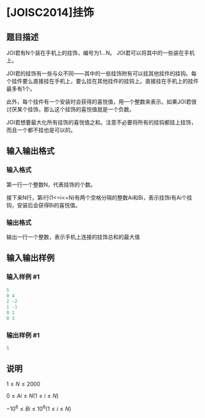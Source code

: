 # [JOISC2014]挂饰

## 题目描述

JOI君有N个装在手机上的挂饰，编号为1...N。 JOI君可以将其中的一些装在手机上。

JOI君的挂饰有一些与众不同——其中的一些挂饰附有可以挂其他挂件的挂钩。每个挂件要么直接挂在手机上，要么挂在其他挂件的挂钩上。直接挂在手机上的挂件最多有1个。

此外，每个挂件有一个安装时会获得的喜悦值，用一个整数来表示。如果JOI君很讨厌某个挂饰，那么这个挂饰的喜悦值就是一个负数。

JOI君想要最大化所有挂饰的喜悦值之和。注意不必要将所有的挂钩都挂上挂饰，而且一个都不挂也是可以的。

## 输入输出格式

### 输入格式

第一行一个整数N，代表挂饰的个数。

接下来N行，第i行(1<=i<=N)有两个空格分隔的整数Ai和Bi，表示挂饰i有Ai个挂钩，安装后会获得Bi的喜悦值。

### 输出格式

输出一行一个整数，表示手机上连接的挂饰总和的最大值

## 输入输出样例

### 输入样例 #1

```cpp
5
0 4
2 -2
1 -1
0 1
0 3
```


### 输出样例 #1

```cpp
5
```


## 说明

$1\leq N\leq 2000$

$0\leq Ai\leq N(1\leq i\leq N)$

$-10^6\leq Bi\leq 10^6(1\leq i\leq N)$

